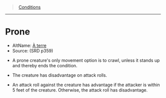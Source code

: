 ﻿---
!GenericItem
Name: Prone
AltName: '[À terre](hd_conditions_a_terre.md)'
Source: (SRD p359)
Id: conditions_vo.md#prone
ParentLink: conditions_vo.md#conditions
ParentName: Conditions
NameLevel: 1
Attributes:
  Name: Prone
  Markdown: >+
    # <!--Name-->Prone<!--/Name-->


    - AltName: <!--AltName-->[À terre](hd_conditions_a_terre.md)<!--/AltName-->

    - Source: <!--Source-->(SRD p359)<!--/Source-->


    * A prone creature's only movement option is to crawl, unless it stands up and thereby ends the condition.


    * The creature has disadvantage on attack rolls.


    * An attack roll against the creature has advantage if the attacker is within 5 feet of the creature. Otherwise, the attack roll has disadvantage.

  AltName: '[À terre](hd_conditions_a_terre.md)'
  Source: (SRD p359)
AttributesDictionary: >+
  Name: Prone

  Markdown: >+

    # <!--Name-->Prone<!--/Name-->





    - AltName: <!--AltName-->[À terre](hd_conditions_a_terre.md)<!--/AltName-->



    - Source: <!--Source-->(SRD p359)<!--/Source-->





    * A prone creature's only movement option is to crawl, unless it stands up and thereby ends the condition.





    * The creature has disadvantage on attack rolls.





    * An attack roll against the creature has advantage if the attacker is within 5 feet of the creature. Otherwise, the attack roll has disadvantage.



  AltName: '[À terre](hd_conditions_a_terre.md)'

  Source: (SRD p359)

---
> [Conditions](srd_conditions.md)

---

# Prone

- AltName: [À terre](hd_conditions_a_terre.md)
- Source: (SRD p359)

* A prone creature's only movement option is to crawl, unless it stands up and thereby ends the condition.

* The creature has disadvantage on attack rolls.

* An attack roll against the creature has advantage if the attacker is within 5 feet of the creature. Otherwise, the attack roll has disadvantage.

